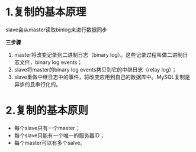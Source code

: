 # 1.复制的基本原理

slave会从master读取binlog来进行数据同步

**三步骤**

1. master将改变记录到二进制日志（binary log）。这些记录过程叫做二进制日志文件，binary log events；
2. slave将master的binary log events拷贝到它的中继日志（relay log）；
3. slave重做中继日志中的事件，将改变应用到自己的数据库中。MySQL复制是异步的且串行化的。

# 2.复制的基本原则

* 每个slave只有一个master；
* 每个slave只能有一个唯一的服务器ID；
* 每个master可以有多个salve。